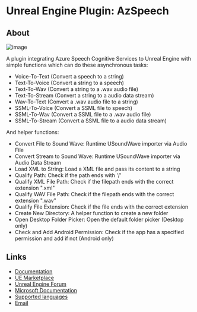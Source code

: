 # Unreal Engine Plugin: AzSpeech

## About
![image](https://user-images.githubusercontent.com/77353979/186728526-4c090961-0266-40c2-835a-6c7ad9e2203a.png)

A plugin integrating Azure Speech Cognitive Services to Unreal Engine with simple functions which can do these asynchronous tasks: 
* Voice-To-Text (Convert a speech to a string)
* Text-To-Voice (Convert a string to a speech)
* Text-To-Wav (Convert a string to a .wav audio file)
* Text-To-Stream (Convert a string to a audio data stream)
* Wav-To-Text (Convert a .wav audio file to a string)
* SSML-To-Voice (Convert a SSML file to speech)
* SSML-To-Wav (Convert a SSML file to a .wav audio file)
* SSML-To-Stream (Convert a SSML file to a audio data stream)

And helper functions:
* Convert File to Sound Wave: Runtime USoundWave importer via Audio File
* Convert Stream to Sound Wave: Runtime USoundWave importer via Audio Data Stream
* Load XML to String: Load a XML file and pass its content to a string
* Qualify Path: Check if the path ends with '/'
* Qualify XML File Path: Check if the filepath ends with the correct extension ".xml"
* Qualify WAV File Path: Check if the filepath ends with the correct extension ".wav"
* Qualify File Extension: Check if the file ends with the correct extension
* Create New Directory: A helper function to create a new folder
* Open Desktop Folder Picker: Open the default folder picker (Desktop only)
* Check and Add Android Permission: Check if the app has a specified permission and add if not (Android only)

## Links

* [Documentation](https://github.com/lucoiso/UEAzSpeech/wiki)
* [UE Marketplace](https://www.unrealengine.com/marketplace/en-US/product/azspeech-async-text-to-voice-and-voice-to-text)
* [Unreal Engine Forum](https://forums.unrealengine.com/t/free-azspeech-plugin-async-text-to-voice-and-voice-to-text-with-microsoft-azure/495394)
* [Microsoft Documentation](https://docs.microsoft.com/en-us/azure/cognitive-services/speech-service/)  
* [Supported languages](https://docs.microsoft.com/en-us/azure/cognitive-services/speech-service/language-support)  
* [Email](mailto:contatolukevboas@gmail.com)  
